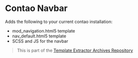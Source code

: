 # Contao Navbar

Adds the following to your current contao installation:
- mod_navigation.html5 template
- nav_default.html5 template
- SCSS and JS for the navbar

> This is part of the [Template Extractor Archives Repository](https://gitlab.lupcom.de/jbath/template-extractor-archives)